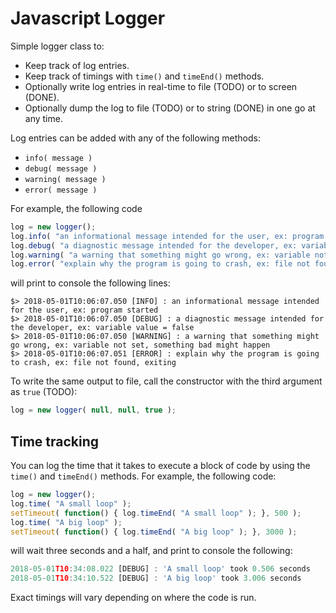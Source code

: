 # Javascript Logger

Simple logger class to:

* Keep track of log entries.
* Keep track of timings with `time()` and `timeEnd()` methods.
* Optionally write log entries in real-time to file (TODO) or to screen (DONE).
* Optionally dump the log to file (TODO) or to string (DONE) in one go at any time.

Log entries can be added with any of the following methods:

* `info( message )`
* `debug( message )`
* `warning( message )`
* `error( message )`

For example, the following code

```javascript
log = new logger();
log.info( "an informational message intended for the user, ex: program started" );
log.debug( "a diagnostic message intended for the developer, ex: variable value = false" );
log.warning( "a warning that something might go wrong, ex: variable not set, something bad might happen" );
log.error( "explain why the program is going to crash, ex: file not found, exiting" );
```

will print to console the following lines:

```
$> 2018-05-01T10:06:07.050 [INFO] : an informational message intended for the user, ex: program started
$> 2018-05-01T10:06:07.050 [DEBUG] : a diagnostic message intended for the developer, ex: variable value = false
$> 2018-05-01T10:06:07.050 [WARNING] : a warning that something might go wrong, ex: variable not set, something bad might happen
$> 2018-05-01T10:06:07.051 [ERROR] : explain why the program is going to crash, ex: file not found, exiting
```

To write the same output to file, call the constructor with the third argument as `true` (TODO):

```javascript
log = new logger( null, null, true );
```

## Time tracking

You can log the time that it takes to execute a block of code by using the `time()` and `timeEnd()` methods. For example, the following code:

```javascript
log = new logger();
log.time( "A small loop" );
setTimeout( function() { log.timeEnd( "A small loop" ); }, 500 );
log.time( "A big loop" );
setTimeout( function() { log.timeEnd( "A big loop" ); }, 3000 );
```

will wait three seconds and a half, and print to console the following:

```javascript
2018-05-01T10:34:08.022 [DEBUG] : 'A small loop' took 0.506 seconds
2018-05-01T10:34:10.522 [DEBUG] : 'A big loop' took 3.006 seconds
```

Exact timings will vary depending on where the code is run.
